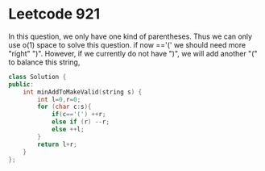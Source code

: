 # Leetcode 921


In this question, we only have one kind of parentheses. Thus we can only use o(1) space to solve this question.
if now =='(' we should need more "right" ")". However, if we currently do not have ")", we will add another "(" to balance this string,
```cpp
class Solution {
public:
    int minAddToMakeValid(string s) {
        int l=0,r=0;
        for (char c:s){
            if(c=='(') ++r;
            else if (r) --r;
            else ++l;
        }
        return l+r;
    }
};
```

